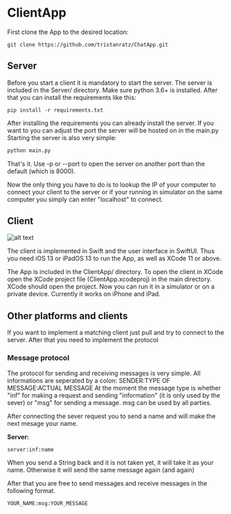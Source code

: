 #  ClientApp

First clone the App to the desired location:

```
git clone https://github.com/tristanratz/ChatApp.git
```

## Server

Before you start a client it is mandatory to start the server.
The server is included in the Server/ directory.
Make sure python 3.6+ is installed. After that you can install the requirements like this:

```
pip install -r requirements.txt
```

After installing the requirements you can already install the server. If you want to you can adjust the port the server will be hosted on in the main.py
Starting the server is also very simple:

```python
python main.py
```

That's it. Use -p or --port to open the server on another port than the default (which is 8000). 

Now the only thing you have to do is to lookup the IP of your computer to connect your client to the server or  if your running in simulator on the same computer you simply can enter "localhost" to connect.

## Client
![alt text](https://raw.githubusercontent.com/tristanratz/ChatApp/master/Overview.jpg)

The client is implemented in Swift and the user interface in SwiftUI. Thus you need iOS 13 or iPadOS 13 to run the App, as well as XCode 11 or above.

The App is included in the ClientApp/ directory. To open the client in XCode open the XCode project file (ClientApp.xcodeproj) in the main directory. XCode should open the project. Now you can run it in a simulator or on a private device. Currently it works on iPhone and iPad.


## Other platforms and clients

If you want to implement a matching client just pull and try to connect to the server. After that you need to implement the protocol

### Message protocol
The protocol for sending and receiving messages is very simple. All informations are seperated by a colon: SENDER:TYPE OF MESSAGE:ACTUAL MESSAGE
At the moment the message type is whether "inf" for making a request and sending "information" (it is only used by the sever) or "msg" for sending a message. msg can be used by all parties.

After connecting the sever request you to send a name and will make the next mesage your name.

__Server:__
```
server:inf:name
```
When you send a String back and it is not taken yet, it will take it as your name. Otherwise it will send the same message again (and again)

After that you are free to send messages and receive messages in the following format.

```
YOUR_NAME:msg:YOUR_MESSAGE
```
